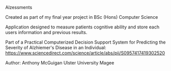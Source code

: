 Alzessments

Created as part of my final year project in BSc (Hons) Computer Science

Application designed to measure patients cognitive ability and store each users
 information and previous results.

Part of a Practical Computerized Decision Support System for Predicting the Severity of Alzhiemer's Disease in an Individual:
                                       https://www.sciencedirect.com/science/article/abs/pii/S0957417419302520

Author:
    Anthony McGuigan 
 Ulster University Magee
